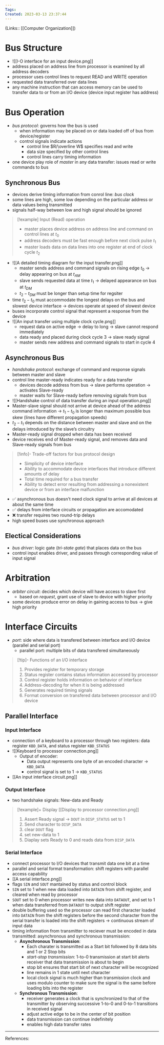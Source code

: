 ```yaml
---
Tags: 
Created: 2023-03-13 23:37:44
---
```

(Links:: [[Computer Organization]])

# Bus Structure
- ![[I-O interface for an input device.png]]
- address placed on address line from processor is examined by all address decoders
- processor uses control lines to request READ and WRITE operation
- requested data transferred over data lines
- any machine instruction that can access memory can be used to transfer data to or from an I/O device (device input register has address)
# Bus Operation
- *bus protocol*: governs how the bus is used
	- when information may be placed on or data loaded off of bus from device/register
	- control signals indicate actions
		- control line $R/\overline W$ specifies read and write
		- data size specified by other control lines
		- control lines carry timing information
- one device play role of *master* in any data transfer: issues read or write commands to bus
## Synchronous Bus
- devices derive timing information from conrol line: *bus clock*
- some lines are high, some low depending on the particular address or data values being transmitted
- signals half-way between low and high signal should be ignored

> [!example] Input (Read) operation
> - master places device address on address line and command on control lines at $t_0$
> - address decoders must be fast enough before next clock pulse $t_1$
> - master loads data on data lines into one register at end of clock cycle $t_2$

- ![[A detailed timing diagram for the input transfer.png]]
	- master sends address and command signals on rising edge $t_0$ -> delay appearing on bus at $t_{AM}$
	- slave sends requested data at time $t_1$ -> delayed appearance on bus at $t_{DM}$
	- $t_2-t_{DM}$ must be longer than setup time for regsiter
- time $t_2-t_0$ must accommodate the longest delays on the bus and slowest device interface -> devices operate at speed of slowest device
- buses incorporate control signal that represent a response from the device
- ![[An input transfer using multiple clock cycle.png]]
	- request data on active edge -> delay to long -> slave cannot respond immediately
	- data ready and placed during clock cycle 3 -> slave ready signal
	- master sends new address and command signals to start in cycle 4
## Asynchronous Bus
- *handshake protocol*: exchange of command and response signals between master and slave
- control line master-ready indicates ready for a data transfer
	- devices decode address from bus -> slave performs operation -> activates Slave-ready
	- master waits for Slave-ready before removing signals from bus
- ![[Handshake control of data transfer during an input operation.png]]
- Master-slave signal should not arrive at device ahead of the address command information -> $t_1-t_0$ is longer than maximum possible bus skew (lines have different propagation speeds)
- $t_2 − t_1$ depends on the distance between master and slave and on the delays introduced by the slave’s circuitry
- Master-ready signal dropped when data has been received
- device receives end of Master-ready signal, and removes data and Slave-ready signals from bus

> [!info]- Trade-off factors for bus protocol design
> - Simplicity of device interface
> - Ability to accommodate device interfaces that introduce different amounts of delay
> - Total time required for a bus transfer
> - Ability to detect error resulting from addressing a nonexistent device or from an interface malfunction

- ✅ asynchronous bus doesn't need clock signal to arrive at all devices at about the same time 
- ✅ delays from interface circuits or propagation are accomodated
- ❌ transfer requires two round-trip delays
- high speed buses use synchronous approach
## Electical Considerations
- *bus driver*: logic gate (*tri-state gate*) that places data on the bus
- control input enables driver, and passes through corresponding value of input signal
# Arbitration
- *arbiter circuit*: decides which device will have access to slave first
	- based on *request*, grant use of slave to device with higher priority
- some devices produce error on delay in gaining access to bus -> give high priority
# Interface Circuits
- *port*: side where data is transfered between interface and I/O device (parallel and serial port)
	- parallel port: multiple bits of data transfered simultaneously
 
> [!tip]- Functions of an I/O interface
> 1. Provides register for temporary storage
> 2. Status register contains status information accessed by processor
> 3. Control register holds information on behavior of interface
> 4. Address-decoding for when it is being addressed
> 5. Generates required timing signals
> 6. Format conversion on transfered data between processor and I/O device

## Parallel Interface
### Input Interface
- connection of a keyboard to a processor through two registers: data register `KBD_DATA`, and status register `KBD_STATUS`
- ![[Keyboard to processor connection.png]]
	- Output of encoder:
		- Data output represents one byte of an encoded character -> `KBD_DATA`
		- control signal is set to 1 -> `KBD_STATUS`
- [[An input interface circuit.png]]
### Output Interface
- two handshake signals: New-data and Ready

> [!example]+ Display
> [[Display to processor connection.png]]
> 1. Assert Ready signal -> `DOUT` in `DISP_STATUS` set to 1
> 2. Send character to `DISP_DATA`
> 	1. clear `DOUT` flag
> 	2. set new-data to 1
> 3. Diaplay sets Ready to 0 and reads data from `DISP_DATA`

### Serial Interface
- connect processor to I/O devices that transmit data one bit at a time
- parallel and serial format transformation: shift registers with parallel access capability
- [[A serial interface.png]]
- flags `SIN` and `SOUT` mantained by status and control block
- `SIN` set to 1 when new data loaded into `DATAIN` from shift register, and cleared when read by processor
- `SOUT` set to 0 when processor writes new data into `DATAOUT`, and set to 1 when data transferred from `DATAOUT` to output shift register
- double buffering used so the processor can read first character loaded into `DATAIN` from the shift registers before the second character from the serial transfer is loaded into the shift registers -> continuous stream of input data
- timing information from transmitter to reciever must be encoded in data transmitted: asynchronous and synchronous transmission:
	- **Asynchronous Transmission**: 
		- Each charater is transmitted as a Start bit followed by 8 data bits and 1 or 2 Stop bits
		- *start-stop transmission*: 1-to-0 transmission at start bit alerts receiver that data transmission is about to begin
		- stop bit ensures that start bit of next character will be recognized
		- line remains in 1 state until next character
		- local clock signal is much higher than transmission clock and uses modulo counter to make sure the signal is the same before loading bits into the register
	- **Synchronous Transmission**: 
		- receiver generates a clock that is synchronized to that of the transmitter by observing successive 1-to-0 and 0-to-1 transitions in received signal
		- adjust active edge to be in the center of bit position
		- data transmission can continue indefinitely
		- enables high data transfer rates

---
References: